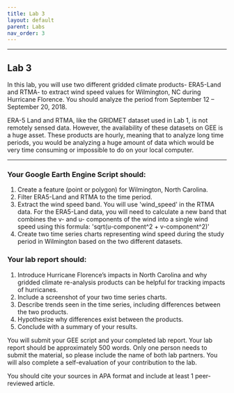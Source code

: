 ```yaml
---
title: Lab 3
layout: default
parent: Labs
nav_order: 3
---
```


<style>
div.blue { background-color:#e0f0ff; padding: 10px 10px 3px 10px;}
</style>

------------------------------------------------------------------------
## Lab 3

In this lab, you will use two different gridded climate products- ERA5-Land and RTMA- to extract wind speed values for Wilmington, NC during Hurricane Florence. You should analyze the period from September 12 – September 20, 2018. 

ERA-5 Land and RTMA, like the GRIDMET dataset used in Lab 1, is not remotely sensed data. However, the availability of these datasets on GEE is a huge asset. These products are hourly, meaning that to analyze long time periods, you would be analyzing a huge amount of data which would be very time consuming or impossible to do on your local computer. 

------------------------------------------------------------------------
### Your Google Earth Engine Script should:
1.	Create a feature (point or polygon) for Wilmington, North Carolina.
2.	 Filter ERA5-Land and RTMA to the time period.
3.	Extract the wind speed band. You will use 'wind_speed' in the RTMA data. For the ERA5-Land data, you will need to calculate a new band that combines the v- and u- components of the wind into a single wind speed using this formula:
    'sqrt(u-component^2 + v-component^2)' 
4.	Create two time series charts representing wind speed during the study period in Wilmington based on the two different datasets.


### Your lab report should:
1.	Introduce Hurricane Florence’s impacts in North Carolina and why gridded climate re-analysis products can be helpful for tracking impacts of hurricanes.
2.	Include a screenshot of your two time series charts.
3.	Describe trends seen in the time series, including differences between the two products.
4.	Hypothesize why differences exist between the products.
5.	Conclude with a summary of your results. 

You will submit your GEE script and your completed lab report. Your lab report should be approximately 500 words. Only one person needs to submit the material, so please include the name of both lab partners. You will also complete a self-evaluation of your contribution to the lab.  

You should cite your sources in APA format and include at least 1 peer-reviewed article. 
